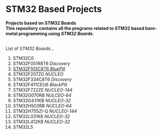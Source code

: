 # STM32 Based Projects
**Projects based on STM32 Boards
<br>This repository contains all the programs related to STM32 based bare-metal programming using *STM32 Boards*.**

<br>List of *STM32 Boards*...
1. STM32C0
2. STM32F051R8T6 *Discovery*
3. [STM32F103C8T6 *BluePill*](STM32F103C8T6/Blinky)
4. STM32F207ZG *NUCLEO*
5. STM32F334C8T6 *Discovery*
6. STM32F411CEU6 *BlackPill*
7. STM32F722ZE *NUCLEO-144*
8. STM32G070RB *NULCEO-64*
9. STM32G431KB *NUCLEO-32*
10. STM32H503RB *NUCLEO-64*
11. STM32H755ZI-Q *NUCLEO-144*
12. STM32L031K6 *NUCLEO-32*
13. STM32L412KB *NUCLEO-32*
14. STM32L5

